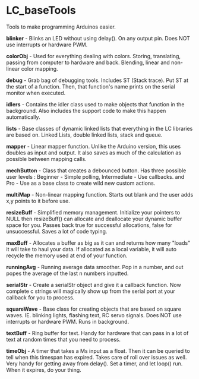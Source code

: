 # LC_baseTools
Tools to make programming Arduinos easier.

**blinker** - Blinks an LED without using delay(). On any output pin. Does NOT use interrupts or hardware PWM.

**colorObj** - Used for everything dealing with colors. Storing, translating, passing from computer to hardware and back. Blending, linear and non-linear color mapping.

**debug** - Grab bag of debugging tools. Includes ST (Stack trace). Put ST at the start of a function. Then, that function's name prints on the serial monitor when executed.

**idlers** - Contains the idler class used to make objects that function in the background. Also includes the support code to make this happen automatically.

**lists** - Base classes of dynamic linked lists that everything in the LC libraries are based on. Linked Lists, double linked lists, stack and queue.

**mapper** - Linear mapper function. Unlike the Arduino version, this uses doubles as input and output. It also saves as much of the calculation as possible between mapping calls.

**mechButton** - Class that creates a debounced button. Has three possible user levels : Beginner - Simple polling, Intermediate - Use callbacks. and Pro - Use as a base class to create wild new custom actions.

**multiMap** - Non-linear mapping function. Starts out blank and the user adds x,y points to it before use.

**resizeBuff** - Simplified memory management. Initialize your pointers to NULL then resizeBuff() can allocate and deallocate your dynamic buffer space for you. Passes back true for successful allocations, false for unsuccessful. Saves a lot of code typing.

**maxBuff** - Allocates a buffer as big as it can and returns how many "loads" it will take to haul your data. If allocated as a local variable, it will auto recycle the memory used at end of your function.

**runningAvg** - Running average data smoother. Pop in a number, and out popes the average of the last n numbers inputted.

**serialStr** - Create a serialStr object and give it a callback function. Now complete c strings will magically show up from the serial port at your callback for you to process.

**squareWave** - Base class for creating objects that are based on square waves. IE. blinking lights, flashing text, RC servo signals. Does NOT use interrupts or hardware PWM. Runs in background.

**textBuff** - Ring buffer for text. Handy for hardware that can pass in a lot of text at random times that you need to process. 

**timeObj** - A timer that takes a Ms input as a float. Then it can be queried to tell when this timespan has expired. Takes care of roll over issues as well. Very handy for getting away from delay(). Set a timer, and let loop() run. When it expires, do your thing.
